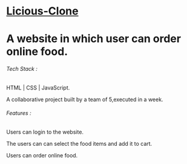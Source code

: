            
# [Licious-Clone](https://bright-tapioca-98b677.netlify.app/)
<h1>A website in which user can order online food. </h1>
<h6>Tech Stack : </h6>
<p> HTML | CSS | JavaScript. </P>
<p>A collaborative project built by a team of 5,executed in a week.</P>
<h6>Features :</h6>
<p>Users can login to the website.</p>
<p>The users can can select the food items and add it to cart.</p>
 <p>Users can order  online food.</p>

      

